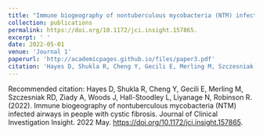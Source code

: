 ```yaml
---
title: "Immune biogeography of nontuberculous mycobacteria (NTM) infected airways in people with cystic fibrosis"
collection: publications
permalink: https://doi.org/10.1172/jci.insight.157865.
excerpt: ' '
date: 2022-05-01
venue: 'Journal 1'
paperurl: 'http://academicpages.github.io/files/paper3.pdf'
citation: 'Hayes D, Shukla R, Cheng Y, Gecili E, Merling M, Szczesniak RD, Ziady A, Woods J, Hall-Stoodley L, Liyanage N, Robinson R. (2022). &quot;Immune biogeography of nontuberculous mycobacteria (NTM) infected airways in people with cystic fibrosis.&quot; <i>Journal of Clinical Investigation Insight 1</i>..'
---
```


Recommended citation: Hayes D, Shukla R, Cheng Y, Gecili E, Merling M, Szczesniak RD, Ziady A, Woods J, Hall-Stoodley L, Liyanage N, Robinson R. (2022). Immune biogeography of nontuberculous mycobacteria (NTM) infected airways in people with cystic fibrosis. Journal of Clinical Investigation Insight. 2022 May. https://doi.org/10.1172/jci.insight.157865.
